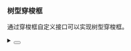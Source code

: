### 树型穿梭框

通过穿梭框自定义接口可以实现树型穿梭框。

<div class="cell-demo vp-raw">
  <yc-transfer
    :data="transferData"
    :default-value="value">
    <template #source="{ data, selectedKeys, onSelect }">
      <a-tree
        :checkable="true"
        checked-strategy="child"
        :checked-keys="selectedKeys"
        :data="getTreeData(data)"
        @check="onSelect" />
    </template>
  </yc-transfer>
</div>

<script setup>
const treeData = [
  {
    title: 'Trunk 0-0',
    key: '0-0',
    children: [
      {
        title: 'Leaf 0-0-1',
        key: '0-0-1',
      },
      {
        title: 'Branch 0-0-2',
        key: '0-0-2',
        children: [
          {
            title: 'Leaf 0-0-2-1',
            key: '0-0-2-1',
          },
          {
            title: 'Leaf 0-0-2-2',
            key: '0-0-2-2',
          },
        ],
      },
    ],
  },
  {
    title: 'Trunk 0-1',
    key: '0-1',
    children: [
      {
        title: 'Branch 0-1-1',
        key: '0-1-1',
        children: [
          {
            title: 'Leaf 0-1-1-1',
            key: '0-1-1-1',
          },
          {
            title: 'Leaf 0-1-1-2',
            key: '0-1-1-2',
          },
        ],
      },
      {
        title: 'Leaf 0-1-2',
        key: '0-1-2',
      },
    ],
  },
];

const getTransferData = (treeData = [], transferDataSource = []) => {
  treeData.forEach((item) => {
    if (item.children) getTransferData(item.children, transferDataSource);
    else transferDataSource.push({ label: item.title, value: item.key });
  });
  return transferDataSource;
};

const getTreeData = (data = []) => {
  const values = data.map((item) => item.value);

  const travel = (_treeData = []) => {
    const treeDataSource = [];
    _treeData.forEach((item) => {
      if (item.children || values.includes(item.key)) {
        treeDataSource.push({
          title: item.title,
          key: item.key,
          children: travel(item.children),
        });
      }
    });
    return treeDataSource;
  };

  return travel(treeData);
};

const transferData = getTransferData(treeData);

const value = ['0-0-2-1'];
</script>

<details>
<summary>
 <button class="code-btn"  >
    <icon-code />
 </button>
</summary>

```vue
<template>
  <yc-transfer
    :data="transferData"
    :default-value="value">
    <template #source="{ data, selectedKeys, onSelect }">
      <a-tree
        :checkable="true"
        checked-strategy="child"
        :checked-keys="selectedKeys"
        :data="getTreeData(data)"
        @check="onSelect" />
    </template>
  </yc-transfer>
</template>

<script setup>
const treeData = [
  {
    title: 'Trunk 0-0',
    key: '0-0',
    children: [
      {
        title: 'Leaf 0-0-1',
        key: '0-0-1',
      },
      {
        title: 'Branch 0-0-2',
        key: '0-0-2',
        children: [
          {
            title: 'Leaf 0-0-2-1',
            key: '0-0-2-1',
          },
          {
            title: 'Leaf 0-0-2-2',
            key: '0-0-2-2',
          },
        ],
      },
    ],
  },
  {
    title: 'Trunk 0-1',
    key: '0-1',
    children: [
      {
        title: 'Branch 0-1-1',
        key: '0-1-1',
        children: [
          {
            title: 'Leaf 0-1-1-1',
            key: '0-1-1-1',
          },
          {
            title: 'Leaf 0-1-1-2',
            key: '0-1-1-2',
          },
        ],
      },
      {
        title: 'Leaf 0-1-2',
        key: '0-1-2',
      },
    ],
  },
];

const getTransferData = (treeData = [], transferDataSource = []) => {
  treeData.forEach((item) => {
    if (item.children) getTransferData(item.children, transferDataSource);
    else transferDataSource.push({ label: item.title, value: item.key });
  });
  return transferDataSource;
};

const getTreeData = (data = []) => {
  const values = data.map((item) => item.value);

  const travel = (_treeData = []) => {
    const treeDataSource = [];
    _treeData.forEach((item) => {
      if (item.children || values.includes(item.key)) {
        treeDataSource.push({
          title: item.title,
          key: item.key,
          children: travel(item.children),
        });
      }
    });
    return treeDataSource;
  };

  return travel(treeData);
};

const transferData = getTransferData(treeData);

const value = ['0-0-2-1'];
</script>
```

</details>
